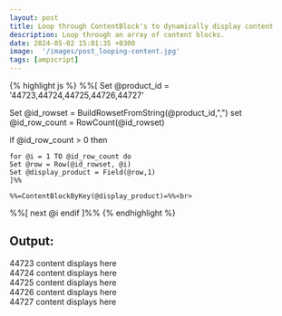 ```yaml
---
layout: post
title: Loop through ContentBlock's to dynamically display content
description: Loop through an array of content blocks.
date: 2024-05-02 15:01:35 +0300
image:  '/images/post_looping-content.jpg'
tags: [ampscript]
---
```


{% highlight js %}
%%[
Set @product_id = '44723,44724,44725,44726,44727'

Set @id_rowset = BuildRowsetFromString(@product_id,",")
set @id_row_count = RowCount(@id_rowset)

if @id_row_count > 0 then
    
    for @i = 1 TO @id_row_count do  
    Set @row = Row(@id_rowset, @i)
    Set @display_product = Field(@row,1)
    ]%%
    
    %%=ContentBlockByKey(@display_product)=%%<br>
    
%%[ next @i endif ]%%
{% endhighlight %}

<div class="sample-output">
    <h2>Output:</h2>
    <p>
    44723 content displays here<br>
    44724 content displays here<br>
    44725 content displays here<br>
    44726 content displays here<br>
    44727 content displays here</p>
</div>